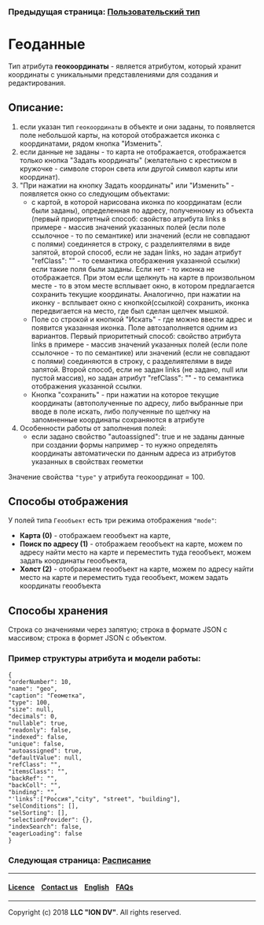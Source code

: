 ### Предыдущая страница: [Пользовательский тип](/docs/ru/2_system_description/metadata_structure/meta_class/type_user17.md)
# Геоданные

Тип атрибута **геокоординаты** - является атрибутом, который хранит координаты с уникальными представлениями для создания и редактирования. 

## Описание:

1. если указан тип `геокоординаты` в объекте и они заданы, то появляется поле небольшой карты, на которой отображается иконка с координатами, рядом кнопка "Изменить".
2. если данные не заданы - то карта не отображается, отображается только кнопка "Задать координаты" (желательно с крестиком в кружочке - символе сторон света или другой символ карты или координат).
3. "При нажатии на кнопку Задать координаты" или "Изменить" - появляется окно со следующим объектами:
    * с картой, в которой нарисована иконка по координатам (если были заданы), определенная по адресу, полученному из объекта (первый приоритетный способ: свойство атрибута links в примере - массив значений указанных полей (если поле ссылочное - то по семантике) или значений (если не совпадают с полями) соединяется в строку, с разделиятелями в виде запятой, второй способ, если не задан links, но задан атрибут "refClass": "" - то семантика отображения указанной ссылки) если такие поля были заданы. Если нет - то иконка не отображается. При этом если щелкнуть на карте в произвольном месте - то в этом месте всплывает окно, в котором предлагается сохранить текущие координаты. Аналогично, при нажатии на иконку - всплывает окно с кнопкой(ссылкой) сохранить, иконка передвигается на место, где был сделан щелчек мышкой.
    * Поле со строкой и кнопкой "Искать" - где можно ввести адрес и появится указанная иконка. Поле автозаполняется одним из вариантов. Первый приоритетный способ: свойство атрибута links в примере - массив значений указанных полей (если поле ссылочное - то по семантике) или значений (если не совпадают с полями) соединяются в строку, с разделиятелями в виде запятой. Второй способ, если не задан links (не задано, null или пустой массив), но задан атрибут "refClass": "" - то семантика отображения указанной ссылки.
    * Кнопка "сохранить" - при нажатии на которое текущие координаты (автополученные по адресу, либо выбранные при вводе в поле искать, либо полученные по щелчку на запомненные координаты сохраняются в атрибуте
4. Особенности работы от заполнения полей:
    * если задано свойство "autoassigned": true и не заданы данные при создании формы например - то нужно определять координаты автоматически по данным адреса из атрибутов указанных в свойствах геометки

Значение свойства `"type"` у атрибута геокоординат = 100.  

## Способы отображения

У полей типа `Геообъект` есть три режима отображения `"mode"`:   

* **Карта (0)** - отображаем геообъект на карте,
* **Поиск по адресу (1)** - отображаем геообъект на карте, можем по адресу найти место на карте и переместить туда геообъект, можем задать координаты геообъекта, 
* **Холст (2)** - отображаем геообъект на карте, можем по адресу найти место на карте и переместить туда геообъект, можем задать координаты геообъекта

## Способы хранения 
Строка со значениями через запятую; строка в формате JSON с массивом; строка в формет JSON с объектом. 

### Пример структуры атрибута и модели работы: 
```
{
"orderNumber": 10,
"name": "geo",
"caption": "Геометка",
"type": 100,
"size": null,
"decimals": 0,
"nullable": true,
"readonly": false,
"indexed": false,
"unique": false,
"autoassigned": true, 
"defaultValue": null,
"refClass": "",
"itemsClass": "",
"backRef": "",
"backColl": "",
"binding": "",
"'links":["Россия","city", "street", "building"],
"selConditions": [],
"selSorting": [],
"selectionProvider": {},
"indexSearch": false,
"eagerLoading": false
}
```

### Следующая страница: [Расписание](/docs/ru/2_system_description/metadata_structure/meta_class/type_schedule210.md) 
--------------------------------------------------------------------------  


 #### [Licence](/LICENCE.md) &ensp;  [Contact us](https://iondv.com) &ensp;  [English](/docs/en/2_system_description/metadata_structure/meta_class/type_geodata100.md)   &ensp; [FAQs](/faqs.md)          



--------------------------------------------------------------------------  

Copyright (c) 2018 **LLC "ION DV"**.
All rights reserved. 